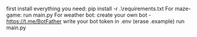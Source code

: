 first install everything you need: pip install -r .\requirements.txt
For maze-game:
    run main.py
For weather bot:
    create your own bot - https://t.me/BotFather
    write your bot token in .env (erase .example)
    run main.py